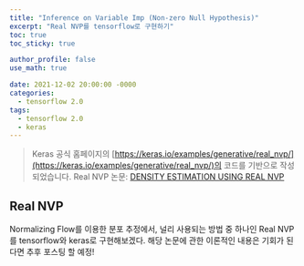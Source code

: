 ```yaml
---
title: "Inference on Variable Imp (Non-zero Null Hypothesis)"
excerpt: "Real NVP를 tensorflow로 구현하기"
toc: true
toc_sticky: true

author_profile: false
use_math: true

date: 2021-12-02 20:00:00 -0000
categories: 
  - tensorflow 2.0
tags:
  - tensorflow 2.0
  - keras
---
```


> Keras 공식 홈페이지의 [https://keras.io/examples/generative/real_nvp/](https://keras.io/examples/generative/real_nvp/)의 코드를 기반으로 작성되었습니다.
> Real NVP 논문: [DENSITY ESTIMATION USING REAL NVP](https://arxiv.org/pdf/1605.08803.pdf)

## Real NVP

Normalizing Flow를 이용한 분포 추정에서, 널리 사용되는 방법 중 하나인 Real NVP를 tensorflow와 keras로 구현해보겠다. 해당 논문에 관한 이론적인 내용은 기회가 된다면 추후 포스팅 할 예정!

<!--stackedit_data:
eyJoaXN0b3J5IjpbMTgwNDU1OTAxNF19
-->